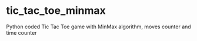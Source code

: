 # tic_tac_toe_minmax
Python coded Tic Tac Toe game with MinMax algorithm, moves counter and time counter
